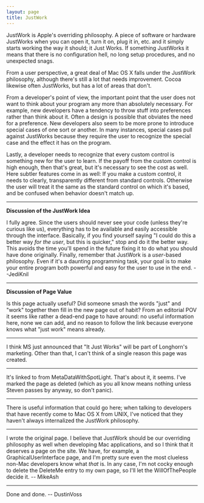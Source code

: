 ```yaml
---
layout: page
title: JustWork
---
```


JustWork is Apple's overriding philosophy. A piece of software or hardware JustWork<nowiki/>s when you can open it, turn it on, plug it in, etc. and it simply starts working the way it should; it Just Works. If something JustWork<nowiki/>s it means that there is no configuration hell, no long setup procedures, and no unexpected snags.

From a user perspective, a great deal of Mac OS X falls under the JustWork philosophy, although there's still a lot that needs improvement. Cocoa likewise often JustWork<nowiki/>s, but has a lot of areas that don't.

From a developer's point of view, the important point that the user does not want to think about your program any more than absolutely necessary. For example, new developers have a tendency to throw stuff into preferences rather than think about it.  Often a design is possible that obviates the need for a preference. New developers also seem to be more prone to introduce special cases of one sort or another. In many instances, special cases pull against JustWorks because they require the user to recognize the special case and the effect it has on the program.

Lastly, a developer needs to recognize that every custom control is something new for the user to learn. If the payoff from the custom control is high enough, then that's great, but it's necessary to see the cost as well. Here subtler features come in as well: If you make a custom control, it needs to clearly, transparently different from standard controls. Otherwise the user will treat it the same as the standard control on which it's based, and be confused when behavior doesn't match up.

----
**Discussion of the JustWork Idea**

I fully agree. Since the users should never see your code (unless they're curious like us), everything has to be available and easily accessible through the interface. Basically, if you find yourself saying "I could do this a better way *for the user*, but this is quicker," stop and do it the better way. This avoids the time you'll spend in the future fixing it to do what you should have done originally. Finally, remember that JustWork is a *user*-based philosophy. Even if it's a daunting programming task, your goal is to make your entire program both powerful and easy for the user to use in the end. --JediKnil

----
**Discussion of Page Value**

Is this page actually useful? Did someone smash the words "just" and "work" together then fill in the new page out of habit? From an editorial POV it seems like rather a dead-end page to have around: no useful information here, none we can add, and no reason to follow the link because everyone knows what "just work" means already.

----
I think MS just announced that "It Just Works" will be part of Longhorn's marketing. Other than that, I can't think of a single reason this page was created.

----
It's linked to from MetaDataWithSpotLight. That's about it, it seems. I've marked the page as deleted (which as you all know means nothing unless Steven passes by anyway, so don't panic).

----
There is useful information that could go here; when talking to developers that have recently come to Mac OS X from UNIX, I've noticed that they haven't always internalized the JustWork philosophy.  

----
I wrote the original page. I believe that JustWork should be our overriding philosophy as well when developing Mac applications, and so I think that it deserves a page on the site. We have, for example, a GraphicalUserInterface page, and I'm pretty sure even the most clueless non-Mac developers know what *that* is. In any case, I'm not cocky enough to delete the DeleteMe entry to my own page, so I'll let the WillOfThePeople decide it. -- MikeAsh

----
Done and done. -- DustinVoss

